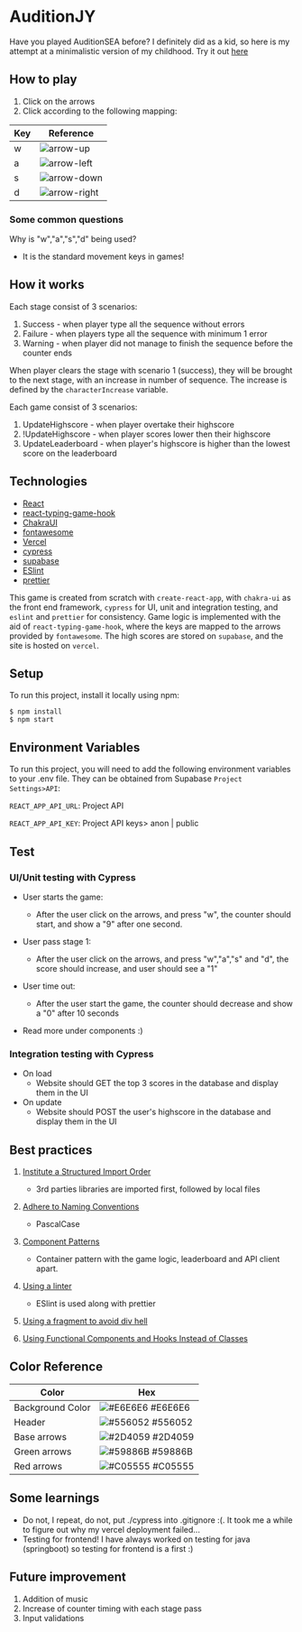 # AuditionJY

Have you played AuditionSEA before? I definitely did as a kid, so here is my attempt at a minimalistic version of my childhood. Try it out [here](https://audition-jy-git-main-lhinjy.vercel.app/)

## How to play

1. Click on the arrows
2. Click according to the following mapping:

| Key | Reference                                |
| --- | ---------------------------------------- |
| w   | ![arrow-up](.\public\arrow-up.svg)       |
| a   | ![arrow-left](.\public\arrow-left.svg)   |
| s   | ![arrow-down](.\public\arrow-down.svg)   |
| d   | ![arrow-right](.\public\arrow-right.svg) |

### Some common questions

Why is "w","a","s","d" being used?

-   It is the standard movement keys in games!

## How it works

Each stage consist of 3 scenarios:

1. Success - when player type all the sequence without errors
2. Failure - when players type all the sequence with minimum 1 error
3. Warning - when player did not manage to finish the sequence before the counter ends

When player clears the stage with scenario 1 (success), they will be brought to the next stage, with an increase in number of sequence. The increase is defined by the `characterIncrease` variable.

Each game consist of 3 scenarios:

1. UpdateHighscore - when player overtake their highscore
2. !UpdateHighscore - when player scores lower then their highscore
3. UpdateLeaderboard - when player's highscore is higher than the lowest score on the leaderboard

## Technologies

-   [React](https://github.com/reactjs/reactjs.org)
-   [react-typing-game-hook](https://github.com/jokarz/react-typing-game-hook)
-   [ChakraUI](https://chakra-ui.com/getting-started)
-   [fontawesome](https://github.com/rstudio/fontawesome/blob/main/README.md)
-   [Vercel](https://vercel.com/)
-   [cypress](https://www.cypress.io/)
-   [supabase](https://supabase.com/)
-   [ESlint](https://eslint.org/docs/latest/use/getting-started)
-   [prettier](https://prettier.io/)

This game is created from scratch with `create-react-app`, with `chakra-ui` as the front end framework, `cypress` for UI, unit and integration testing, and `eslint` and `prettier` for consistency. Game logic is implemented with the aid of `react-typing-game-hook`, where the keys are mapped to the arrows provided by `fontawesome`. The high scores are stored on `supabase`, and the site is hosted on `vercel`.

## Setup

To run this project, install it locally using npm:

```
$ npm install
$ npm start
```

## Environment Variables

To run this project, you will need to add the following environment variables to your .env file. They can be obtained from Supabase `Project Settings>API`:

`REACT_APP_API_URL`: Project API

`REACT_APP_API_KEY`: Project API keys> anon | public

## Test

### UI/Unit testing with Cypress

-   User starts the game:

    -   After the user click on the arrows, and press "w", the counter should start, and show a "9" after one second.

-   User pass stage 1:

    -   After the user click on the arrows, and press "w","a","s" and "d", the score should increase, and user should see a "1"

-   User time out:

    -   After the user start the game, the counter should decrease and show a "0" after 10 seconds

-   Read more under components :)

### Integration testing with Cypress

-   On load
    -   Website should GET the top 3 scores in the database and display them in the UI
-   On update
    -   Website should POST the user's highscore in the database and display them in the UI

## Best practices

1. [Institute a Structured Import Order](https://kinsta.com/blog/react-best-practices/)

    - 3rd parties libraries are imported first, followed by local files

2. [Adhere to Naming Conventions](https://kinsta.com/blog/react-best-practices/)

    - PascalCase

3. [Component Patterns](https://www.freecodecamp.org/news/best-practices-for-react/)
    - Container pattern with the game logic, leaderboard and API client apart.
4. [Using a linter](https://www.freecodecamp.org/news/best-practices-for-react/)

    - ESlint is used along with prettier

5. [Using a fragment to avoid div hell](https://www.freecodecamp.org/news/best-practices-for-react/)

6. [Using Functional Components and Hooks Instead of Classes](https://www.makeuseof.com/must-follow-react-practices/)

## Color Reference

| Color            | Hex                                                              |
| ---------------- | ---------------------------------------------------------------- |
| Background Color | ![#E6E6E6](https://via.placeholder.com/10/E6E6E6?text=+) #E6E6E6 |
| Header           | ![#556052](https://via.placeholder.com/10/556052?text=+) #556052 |
| Base arrows      | ![#2D4059](https://via.placeholder.com/10/2D4059?text=+) #2D4059 |
| Green arrows     | ![#59886B](https://via.placeholder.com/10/59886B?text=+) #59886B |
| Red arrows       | ![#C05555](https://via.placeholder.com/10/C05555?text=+) #C05555 |

## Some learnings

-   Do not, I repeat, do not, put ./cypress into .gitignore :(. It took me a while to figure out why my vercel deployment failed...
-   Testing for frontend! I have always worked on testing for java (springboot) so testing for frontend is a first :)

## Future improvement

1. Addition of music
2. Increase of counter timing with each stage pass
3. Input validations
